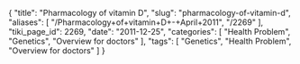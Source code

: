 {
    "title": "Pharmacology of vitamin D",
    "slug": "pharmacology-of-vitamin-d",
    "aliases": [
        "/Pharmacology+of+vitamin+D+-+April+2011",
        "/2269"
    ],
    "tiki_page_id": 2269,
    "date": "2011-12-25",
    "categories": [
        "Health Problem",
        "Genetics",
        "Overview for doctors"
    ],
    "tags": [
        "Genetics",
        "Health Problem",
        "Overview for doctors"
    ]
}